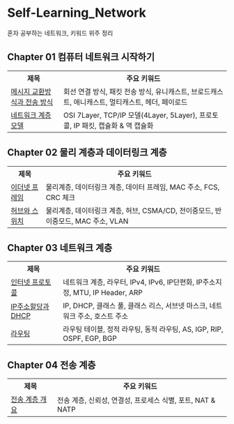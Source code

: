 # Self-Learning_Network

혼자 공부하는 네트워크, 키워드 위주 정리

## Chapter 01 컴퓨터 네트워크 시작하기

<table>
    <tr>
        <th>
            제목
        </th>
        <th>
            주요 키워드
        </th>
    </tr>
    <tr>
        <td><a href="docs/메세지 교환방식.md">메시지 교환방식과 전송 방식</a></td>
        <td>회선 연결 방식, 패킷 전송 방식, 유니캐스트, 브로드캐스트, 애니캐스트, 멀티캐스트, 헤더, 페이로드</td>
    </tr>
    <tr>
        <td><a href="docs/네트워크 계층 모델.md">네트워크 계층 모델</a></td>
        <td>OSI 7Layer, TCP/IP 모델(4Layer, 5Layer), 프로토콜, IP 패킷, 캡슐화 & 역 캡슐화</td>
    </tr>
</table>

## Chapter 02 물리 계층과 데이터링크 계층

<table>
    <tr>
        <th>
            제목
        </th>
        <th>
            주요 키워드
        </th>
    </tr>
    <tr>
        <td><a href="docs/이더넷 프레임.md">이더넷 프레임</a></td>
        <td>물리계층, 데이터링크 계층, 데이터 프레임, MAC 주소, FCS, CRC 체크</td>
    </tr>
    <tr>
        <td><a href="docs/허브와 스위치.md">허브와 스위치</a></td>
        <td>물리계층, 데이터링크 계층, 허브, CSMA/CD, 전이중모드, 반이중모드, MAC 주소, VLAN</td>
    </tr>
</table>

## Chapter 03 네트워크 계층

<table>
    <tr>
        <th>
            제목
        </th>
        <th>
            주요 키워드
        </th>
    </tr>
    <tr>
        <td><a href="docs/인터넷 프로토콜.md">인터넷 프로토콜</a></td>
        <td>네트워크 계층, 라우터, IPv4, IPv6, IP단편화, IP주소지정, MTU, IP Header, ARP</td>
    </tr>
    <tr>
        <td><a href="docs/IP주소할당과 DHCP.md">IP주소할당과 DHCP</a></td>
        <td>IP, DHCP, 클래스 풀, 클래스 리스, 서브넷 마스크, 네트워크 주소, 호스트 주소</td>
    </tr>
    <tr>
        <td><a href="docs/라우팅.md">라우팅</a></td>
        <td>라우팅 테이블, 정적 라우팅, 동적 라우팅, AS, IGP, RIP, OSPF, EGP, BGP</td>
    </tr>
</table>

## Chapter 04 전송 계층

<table>
    <tr>
        <th>
            제목
        </th>
        <th>
            주요 키워드
        </th>
    </tr>
    <tr>
        <td><a href="docs/전송 계층 개요.md">전송 계층 개요</a></td>
        <td>전송 계층, 신뢰성, 연결성, 프로세스 식별, 포트, NAT & NATP</td>
    </tr>
</table>
